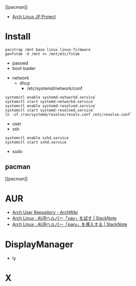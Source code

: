 [[pacman]]

- [Arch Linux JP Project](https://www.archlinux.jp/)

# Install
	pacstrap /mnt base linux linux-firmware
	genfstab -U /mnt >> /mnt/etc/fstab
	
* passwd
* boot loader
- network
	- dhcp
		- /etc/systemd/network/conf
```
systemctl enable systemd-networkd.service`
systemctl start systemd-networkd.service`
systemctl enable systemd-resolved.service`
systemctl start systemd-resolved.service`
ln -sf /run/systemd/resolve/resolv.conf /etc/resolve.conf`
```
- user
- ssh
```
systemctl enable sshd.service
systemctl start sshd.service
```

- sudo

## pacman
[[pacman]]

# AUR
- [Arch User Repository - ArchWiki](https://wiki.archlinux.jp/index.php/Arch_User_Repository)
- [Arch Linux : AURヘルパー「yay」を試す | SlackNote](https://slacknotebook.com/testing-out-arch-linux-aur-helper-yay/)
- [Arch Linux : AURヘルパー「paru」を導入する | SlackNote](https://slacknotebook.com/arch-linux-aur-helper-paru/)

# DisplayManager
- ly

# X
